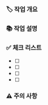 ### 🏷 작업 개요
<!-- 작업 1줄 요약을 아래에 적으세요-->


### 📚 작업 설명
<!-- commit한 내용을 아래에 모두 적으세요 -->

### ✅ 체크 리스트
<!-- merge하기 전에 확인해야 할 사항들을 넣으세요 -->
- [ ] <!--'[ ]' 옆에 적으면 됩니다-->
- [ ] 
- [ ] 
- [ ] 


### ⚠ 주의 사항
<!-- 발생할 수 있는 문제에 대해 알려주세요 -->